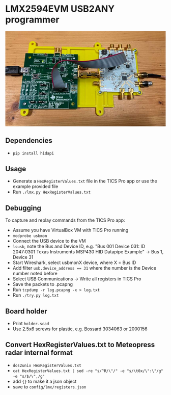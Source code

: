 # LMX2594EVM USB2ANY programmer

![holder](holder.jpg)

## Dependencies
 * `pip install hidapi`

## Usage
 * Generate a `HexRegisterValues.txt` file in the TICS Pro app or use the example provided file
 * Run `./lmx.py HexRegisterValues.txt`

## Debugging
To capture and replay commands from the TICS Pro app:

 * Assume you have VirtualBox VM with TICS Pro running
 * `modprobe usbmon`
 * Connect the USB device to the VM
 * `lsusb`, note the Bus and Device ID, e.g. "Bus 001 Device 031: ID 2047:0301 Texas Instruments MSP430 HID Datapipe Example" → Bus 1, Device 31
 * Start Wireshark, select usbmonX device, where X = Bus ID
 * Add filter `usb.device_address == 31` where the number is the Device number noted before
 * Select USB Communications → Write all registers in TICS Pro
 * Save the packets to .pcapng
 * Run `tcpdump -r log.pcapng -x > log.txt`
 * Run `./try.py log.txt`

## Board holder

 * Print `holder.scad`
 * Use 2.5x6 screws for plastic, e.g. Bossard 3034063 or 2000156

## Convert HexRegisterValues.txt to Meteopress radar internal format

 * `dos2unix HexRegisterValues.txt`
 * `cat HexRegisterValues.txt | sed -re "s/^R/\"/" -e "s/\t0x/\":\"/g" -e "s/$/\",/g"`
 * add `{}` to make it a json object
 * save to `config/lmx/registers.json`
